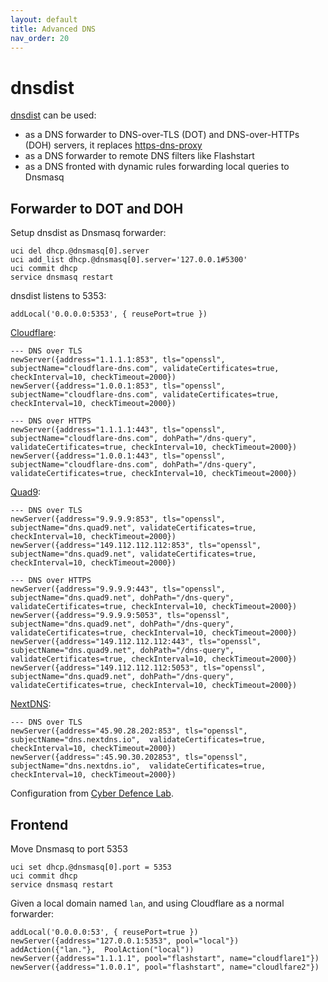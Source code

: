 ```yaml
---
layout: default
title: Advanced DNS
nav_order: 20
---
```


# dnsdist

[dnsdist](https://dnsdist.org/) can be used:
- as a DNS forwarder to DNS-over-TLS (DOT) and DNS-over-HTTPs (DOH) servers, it replaces [https-dns-proxy](https://openwrt.org/docs/guide-user/services/dns/doh_dnsmasq_https-dns-proxy)
- as a DNS forwarder to remote DNS filters like Flashstart
- as a DNS fronted with dynamic rules forwarding local queries to Dnsmasq

## Forwarder to DOT and DOH

Setup dnsdist as Dnsmasq forwarder:
```
uci del dhcp.@dnsmasq[0].server
uci add_list dhcp.@dnsmasq[0].server='127.0.0.1#5300'
uci commit dhcp
service dnsmasq restart
```

dnsdist listens to 5353:
```
addLocal('0.0.0.0:5353', { reusePort=true })
```

[Cloudflare](https://1.1.1.1/):
```
--- DNS over TLS
newServer({address="1.1.1.1:853", tls="openssl", subjectName="cloudflare-dns.com", validateCertificates=true, checkInterval=10, checkTimeout=2000})
newServer({address="1.0.0.1:853", tls="openssl", subjectName="cloudflare-dns.com", validateCertificates=true, checkInterval=10, checkTimeout=2000})

--- DNS over HTTPS
newServer({address="1.1.1.1:443", tls="openssl", subjectName="cloudflare-dns.com", dohPath="/dns-query", validateCertificates=true, checkInterval=10, checkTimeout=2000})
newServer({address="1.0.0.1:443", tls="openssl", subjectName="cloudflare-dns.com", dohPath="/dns-query", validateCertificates=true, checkInterval=10, checkTimeout=2000})
```

[Quad9](https://www.quad9.net/):
```
--- DNS over TLS
newServer({address="9.9.9.9:853", tls="openssl", subjectName="dns.quad9.net", validateCertificates=true, checkInterval=10, checkTimeout=2000})
newServer({address="149.112.112.112:853", tls="openssl", subjectName="dns.quad9.net", validateCertificates=true, checkInterval=10, checkTimeout=2000})

--- DNS over HTTPS
newServer({address="9.9.9.9:443", tls="openssl", subjectName="dns.quad9.net", dohPath="/dns-query", validateCertificates=true, checkInterval=10, checkTimeout=2000})
newServer({address="9.9.9.9:5053", tls="openssl", subjectName="dns.quad9.net", dohPath="/dns-query", validateCertificates=true, checkInterval=10, checkTimeout=2000})
newServer({address="149.112.112.112:443", tls="openssl", subjectName="dns.quad9.net", dohPath="/dns-query", validateCertificates=true, checkInterval=10, checkTimeout=2000})
newServer({address="149.112.112.112:5053", tls="openssl", subjectName="dns.quad9.net", dohPath="/dns-query", validateCertificates=true, checkInterval=10, checkTimeout=2000})
```

[NextDNS](https://nextdns.io/):
```
--- DNS over TLS
newServer({address="45.90.28.202:853", tls="openssl", subjectName="dns.nextdns.io",  validateCertificates=true, checkInterval=10, checkTimeout=2000})
newServer({address=":45.90.30.202853", tls="openssl", subjectName="dns.nextdns.io",  validateCertificates=true, checkInterval=10, checkTimeout=2000})
```

Configuration from [Cyber Defence Lab](https://cylab.be/blog/211/dns-over-https-and-dns-over-tls-with-dnsdist).

## Frontend

Move Dnsmasq to port 5353
```
uci set dhcp.@dnsmasq[0].port = 5353
uci commit dhcp
service dnsmasq restart
```

Given a local domain named `lan`, and using Cloudflare as a normal forwarder:
```
addLocal('0.0.0.0:53', { reusePort=true })
newServer({address="127.0.0.1:5353", pool="local"})
addAction({"lan."},  PoolAction("local"))
newServer({address="1.1.1.1", pool="flashstart", name="cloudflare1"})
newServer({address="1.0.0.1", pool="flashstart", name="cloudlfare2"})
```
